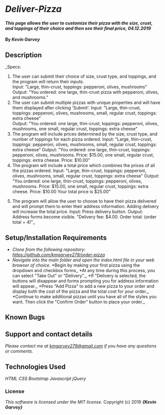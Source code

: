 # _Deliver-Pizza_

#### _This page allows the user to customize their pizza with the size, crust, and toppings of their choice and then see their final price, 04.12.2019_

#### By _**Kevin Garvey**_

## Description

_Specs:
1) The user can submit their choice of size, crust type, and toppings, and the program will return their inputs.  
Input: "Large, thin-crust, toppings: pepperoni, olives, mushrooms"
Output: "You ordered: one large, thin-crust pizza with pepperoni, olives, and mushrooms."
2) The user can submit multiple pizzas with unique properties and will have them displayed after clicking 'Submit'.
Input: "Large, thin-crust, toppings: pepperoni, olives, mushrooms, small, regular crust, toppings: extra cheese"  
Output: "You ordered: one large, thin-crust, toppings: pepperoni, olives, mushrooms, one small, regular crust, toppings: extra cheese"  
3) The program will include prices determined by the size, crust type, and number of toppings for each pizza ordered.
Input: "Large, thin-crust, toppings: pepperoni, olives, mushrooms, small, regular crust, toppings: extra cheese"
Output: "You ordered: one large, thin-crust, toppings: pepperoni, olives, mushrooms. Price: $15.00, one small, regular crust, toppings: extra cheese. Price: $10.00"   
4) The program will include a total price which combines the prices of all the pizzas ordered.
Input: "Large, thin-crust, toppings: pepperoni, olives, mushrooms, small, regular crust, toppings: extra cheese"
Output: "You ordered: one large, thin-crust, toppings: pepperoni, olives, mushrooms. Price: $15.00, one small, regular crust, toppings: extra cheese. Price: $10.00 Your total price is $25.00"  
5. The program will allow the user to choose to have their pizza delivered and will prompt them to enter their address information. Adding delivery will increase the total price.
Input: Press delivery button.
Output: Address forms become visible. "Delivery fee: $4.00. Order total: (order total + 4)"_

## Setup/Installation Requirements

* _Clone from the following repository: https://github.com/kmgarvey279/order-pizza_
* _Navigate into the main folder and open the index.html file in your web browser of choice._
*Begin by making your first pizza using the dropdown and checkbox forms_
*At any time during this process, you can select "Take Out" or "Delivery"._
*If "Delivery is selected, the buttons will disappear and forms prompting you for address information will appear._
*Press "Add Pizza" to add a new pizza to your order and display both the cost of the pizza and the total cost for your order._
*Continue to make additional pizzas until you have all of the styles you want. Then click the "Confirm Order" button to place your order._

## Known Bugs

## Support and contact details

_Please contact me at kmgarvey279@gmail.com if you have any questions or comments._

## Technologies Used

_HTML_
_CSS_
_Bootstrap_
_Javascript_
_jQuery_
### License

_This software is licensed under the MIT license._
Copyright (c) 2019 **_{Kevin Garvey}_**

